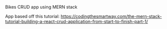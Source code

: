 Bikes CRUD app using MERN stack


App based off this tutorial: https://codingthesmartway.com/the-mern-stack-tutorial-building-a-react-crud-application-from-start-to-finish-part-1/